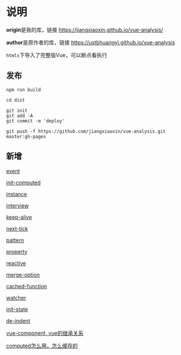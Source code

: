 # 说明

**origin**是我的库，链接 https://jiangxiaoxin.github.io/vue-analysis/

**author**是原作者的库，链接 https://ustbhuangyi.github.io/vue-analysis

`htmls`下导入了完整版Vue，可以断点看执行

## 发布

```shell
npm run build

cd dist

git init
git add -A
git commit -m 'deploy'

git push -f https://github.com/jiangxiaoxin/vue-analysis.git master:gh-pages
```

## 新增

[event](./docs/my/event.md)

[init-computed](./docs/my/init-computed.md)

[instance](./docs/my/instance.md)

[interview](./docs/my/interview.md)

[keep-alive](./docs/my/keep-alive.md)

[next-tick](./docs/my/next-tick.md)

[pattern](./docs/my/pattern.md)

[property](./docs/my/property.md)

[reactive](./docs/my/reactive.md)

[merge-option](./docs/my/merge-option.md)

[cached-function](./docs/my/cached-function.md)

[watcher](./docs/my/watcher.md)

[init-state](./docs/my/init-state.md)

[de-indent](./docs/my/sfc-parser-deindent.md)

[vue-component, vue的继承关系](./docs/my/vue-component.md)

[computed怎么用，怎么缓存的](./docs/my/vue-component.md)